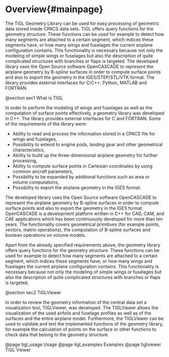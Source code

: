 Overview{#mainpage}
==================

The TiGL Geometry Library can be used for easy processing of geometric data stored inside CPACS data sets. 
TiGL offers query functions for the geometry structure. 
These functions can be used for example to detect how many segments are attached to a certain segment, 
which indices these segments have, or how many wings and fuselages the current airplane configuration contains. 
This functionality is necessary because not only the modeling of simple wings or fuselages but also the 
description of quite complicated structures with branches or flaps is targeted. 
The developed library uses the Open Source software OpenCASCADE to represent the airplane geometry by 
B-spline surfaces in order to compute surface points and also to export the geometry in the IGES/STEP/STL/VTK format. 
The library provides external interfaces for C/C++, Python, MATLAB and FORTRAN. 

@section sec1 What is TIGL

In order to perform the modeling of wings and fuselages as well as the computation of surface points effectively, a
geometry library was developed in C++. The library provides external interfaces
for C and FORTRAN. Some of the requirements of the library were:

 - Ability to read and process the information stored in a CPACS file for
 wings and fuselages,
 - Possibility to extend to engine pods, landing gear and other
 geometrical characteristics, 
 - Ability to build up the three-dimensional airplane geometry for further
 processing,
 - Ability to compute surface points in Cartesian coordinates by using
   common aircraft parameters,
 - Possibility to be expanded by additional functions such as area or volume
 computations,
 - Possibility to export the airplane geometry in the IGES format.

The developed library uses the Open Source software OpenCASCADE to represent the airplane geometry by B-spline surfaces
in order to compute surface points and also to export the geometry in the IGES format.
OpenCASCADE is a development platform written in C++ for CAD, CAM, and CAE
applications which has been continuously developed for more than ten years. 
The functionality covers geometrical primitives (for example points,
vectors, matrix operations), the computation of B-spline surfaces and boolean operations on volume models.

Apart from the already specified requirements above, the geometry library 
offers query functions for the geometry structure. These functions can be used
for example to detect how many segments are attached to a certain segment,
which indices these segments have, or how many wings and fuselages the current
airplane configuration contains. This functionality is necessary because not
only the modeling of simple wings or fuselages but also the description of quite complicated
structures with branches or flaps is targeted.


@section sec2 TiGLViewer

In order to review the geometry information of the central data set a visualization
tool, TIGLViewer, was developed. The TIGLViewer allows the visualization of the used airfoils and
fuselage profiles as well as of the surfaces and the entire airplane model.
Furthermore, the TIGLViewer can be used to validate and test the implemented
functions of the geometry library, for example the calculation of points on the
surface or other functions to check data that belong to the geometry structure.

@page tigl_usage Usage
@page tigl_examples Examples
@page tiglviewer TiGL Viewer
